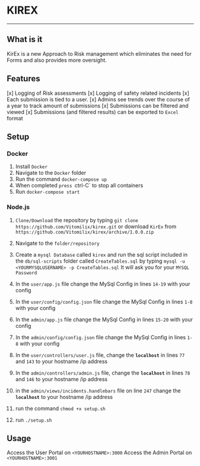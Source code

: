 # KIREX 
---
## What is it

KirEx is a new Approach to Risk management which eliminates the need for Forms and also provides more oversight.

## Features

[x] Logging of Risk assessments
[x] Logging of safety related incidents
[x] Each submission is tied to a user.
[x] Admins see trends over the course of a year to track amount of submissions
[x] Submissions can be filtered and viewed
[x] Submissions (and filtered results) can be exported to `Excel` format

## Setup 
### Docker
1. Install `Docker`
2. Navigate to the `Docker` folder 
3. Run the command `docker-compose up` 
4. When completed `press `ctrl-C` to stop all containers
5. Run `docker-compose start`
### Node.js
1. `Clone/Download` the repository by typing `git clone https://github.com/Vitomilix/kirex.git` or download `KirEx` from `https://github.com/Vitomilix/kirex/archive/1.0.0.zip`
2. Navigate to the `folder/repository`
3. Create a `mysql Database` called `kirex` and run the sql script included in the `db/sql-scripts` folder called `CreateTables.sql` by typing `mysql -u <YOURMYSQLUSERNAME> -p CreateTables.sql`
It will ask you for your `MYSQL Password` 
5. In the `user/app.js` file change the MySql Config in lines `14-19` with your config
6.  In the `user/config/config.json` file change the MySql Config in lines `1-8` with your config
7.  In the `admin/app.js` file change the MySql Config in lines `15-20` with your config
8.  In the `admin/config/config.json` file change the MySql Config in lines `1-8` with your config
9. In the `user/controllers/user.js` file, change the **`localhost`** in lines `77` and `143` to your hostname /ip address
10. In the `admin/controllers/admin.js` file, change the **`localhost`** in lines `78` and `146` to your hostname /ip address
11. in the `admin/views/incidents.handlebars` file on line `247` change the **`localhost`** to your hostname /ip address

12. run the command `chmod +x setup.sh`
13. run `./setup.sh`

## Usage  

Access the User Portal on `<YOURHOSTNAME>:3000`
Access the Admin Portal on `<YOURHOSTNAME>:3001`